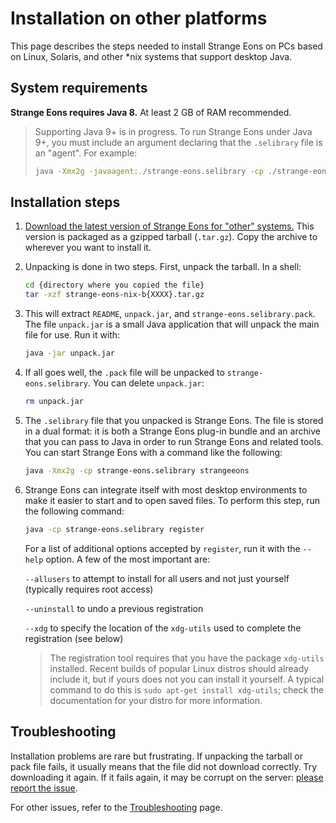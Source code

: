 # Installation on other platforms

This page describes the steps needed to install Strange Eons on PCs based on Linux, Solaris, and other *nix systems that support desktop Java.

## System requirements

**Strange Eons requires Java 8.** At least 2 GB of RAM recommended.

> Supporting Java 9+ is in progress. To run Strange Eons under Java 9+, you must include an argument declaring that the `.selibrary` file is an "agent". For example:
>
> ```bash
> java -Xmx2g -javaagent:./strange-eons.selibrary -cp ./strange-eons.selibrary strangeeons
> ```

## Installation steps

1. [Download the latest version of Strange Eons for "other" systems.](http://cgjennings.ca/eons/download/update.html?platform=nix) This version is packaged as a gzipped tarball (`.tar.gz`). Copy the archive to wherever you want to install it.

2. Unpacking is done in two steps. First, unpack the tarball. In a shell:

   ```bash
   cd {directory where you copied the file}
   tar -xzf strange-eons-nix-b{XXXX}.tar.gz
   ```

3. This will extract `README`, `unpack.jar`, and `strange-eons.selibrary.pack`. The file `unpack.jar` is a small Java application that will unpack the main file for use. Run it with:

   ```bash
   java -jar unpack.jar
   ```

4. If all goes well, the `.pack` file will be unpacked to `strange-eons.selibrary`. You can delete `unpack.jar`:

   ```bash
   rm unpack.jar
   ```

5. The `.selibrary` file that you unpacked is Strange Eons. The file is stored in a dual format: it is both a Strange Eons plug-in bundle and an archive that you can pass to Java in order to run Strange Eons and related tools. You can start Strange Eons with a command like the following:

   ```bash
   java -Xmx2g -cp strange-eons.selibrary strangeeons
   ```

6. Strange Eons can integrate itself with most desktop environments to make it easier to start and to open saved files. To perform this step, run the following command:

   ```bash
   java -cp strange-eons.selibrary register
   ```

   For a list of additional options accepted by `register`, run it with the `--help` option. A few of the most important are:

   `--allusers` to attempt to install for all users and not just yourself (typically requires root access)

   `--uninstall` to undo a previous registration

   `--xdg` to specify the location of the `xdg-utils` used to complete the registration (see below)

   >The registration tool requires that you have the package `xdg-utils` installed. Recent builds of popular Linux distros should already include it, but if yours does not you can install it yourself. A typical command to do this is `sudo apt-get install xdg-utils`; check the documentation for your distro for more information.

## Troubleshooting

Installation problems are rare but frustrating. If unpacking the tarball or pack file fails, it usually means that the file did not download correctly. Try downloading it again. If it fails again, it may be corrupt on the server: [please report the issue](https://cgjennings.ca/contact.html).

For other issues, refer to the [Troubleshooting](um-install-troubleshooting.md) page.
